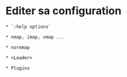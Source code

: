


# Editer sa configuration

    * `:help options`

    * nmap, imap, vmap ... 

    * noremap

    * <Leader> 

    * Plugins  
